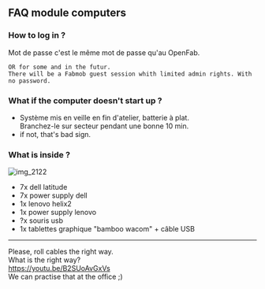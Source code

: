 ## FAQ module computers
### How to log in ?
Mot de passe
c'est le même mot de passe qu'au OpenFab.
```
OR for some and in the futur. 
There will be a Fabmob guest session whith limited admin rights. With no password. 
```

### What if the computer doesn't start up ?
- Système mis en veille en fin d'atelier, batterie à plat.  
Branchez-le sur secteur pendant une bonne 10 min.
- if not, that's bad sign.

### What is inside ?
![img_2122](https://user-images.githubusercontent.com/12049360/40847385-850cdac8-65bc-11e8-8966-3a63422befb7.png)

- 7x dell latitude
- 7x power supply dell
- 1x lenovo helix2
- 1x power supply lenovo
- ?x souris usb
- 1x tablettes graphique "bamboo wacom" + câble USB

---

Please, roll cables the right way.  
What is the right way?  
https://youtu.be/B2SUoAvGxVs  
We can practise that at the office ;)

